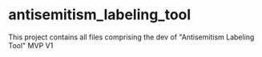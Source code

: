 # antisemitism_labeling_tool
This project contains all files comprising the dev of "Antisemitism Labeling Tool"  MVP V1
